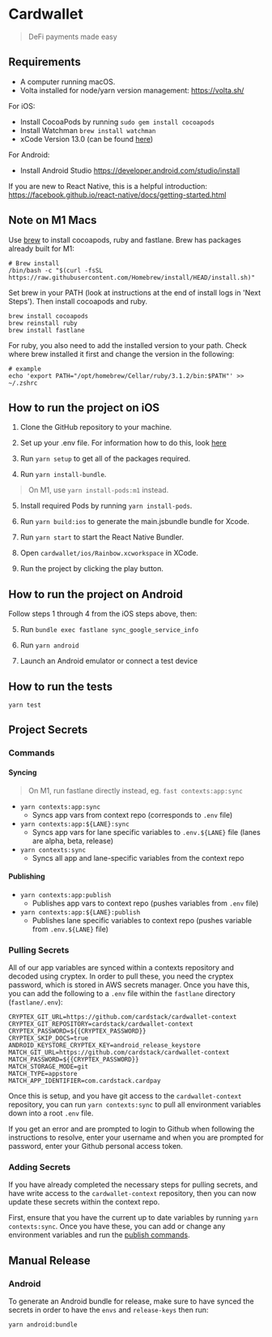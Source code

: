 # Cardwallet

> DeFi payments made easy

## Requirements

- A computer running macOS.
- Volta installed for node/yarn version management: https://volta.sh/

For iOS:

- Install CocoaPods by running `sudo gem install cocoapods`
- Install Watchman `brew install watchman`
- xCode Version 13.0 (can be found [here](https://developer.apple.com/download/all/?q=xcode))

For Android:

- Install Android Studio https://developer.android.com/studio/install

If you are new to React Native, this is a helpful introduction: https://facebook.github.io/react-native/docs/getting-started.html

## Note on M1 Macs

Use [brew](brew.sh) to install cocoapods, ruby and fastlane. Brew has packages already built for M1:

```
# Brew install
/bin/bash -c "$(curl -fsSL https://raw.githubusercontent.com/Homebrew/install/HEAD/install.sh)"
```

Set brew in your PATH (look at instructions at the end of install logs in 'Next Steps'). Then install cocoapods and ruby.

```
brew install cocoapods
brew reinstall ruby
brew install fastlane
```

For ruby, you also need to add the installed version to your path. Check where brew installed it first and change the version in the following:

```
# example
echo 'export PATH="/opt/homebrew/Cellar/ruby/3.1.2/bin:$PATH"' >> ~/.zshrc
```

## How to run the project on iOS

1. Clone the GitHub repository to your machine.

2. Set up your .env file. For information how to do this, look [here](#project-secrets)

3. Run `yarn setup` to get all of the packages required.

4. Run `yarn install-bundle`.

> On M1, use `yarn install-pods:m1` instead.

5. Install required Pods by running `yarn install-pods`.

6. Run `yarn build:ios` to generate the main.jsbundle bundle for Xcode.

7. Run `yarn start` to start the React Native Bundler.

8. Open `cardwallet/ios/Rainbow.xcworkspace` in XCode.

9. Run the project by clicking the play button.

## How to run the project on Android

Follow steps 1 through 4 from the iOS steps above, then:

5. Run `bundle exec fastlane sync_google_service_info`

6. Run `yarn android`

7. Launch an Android emulator or connect a test device

## How to run the tests

`yarn test`

## Project Secrets

### Commands

#### Syncing

> On M1, run fastlane directly instead, eg. `fast contexts:app:sync`

- `yarn contexts:app:sync`
  - Syncs app vars from context repo (corresponds to `.env` file)
- `yarn contexts:app:${LANE}:sync`
  - Syncs app vars for lane specific variables to `.env.${LANE}` file (lanes are alpha, beta, release)
- `yarn contexts:sync`
  - Syncs all app and lane-specific variables from the context repo

#### Publishing

- `yarn contexts:app:publish`
  - Publishes app vars to context repo (pushes variables from `.env` file)
- `yarn contexts:app:${LANE}:publish`
  - Publishes lane specific variables to context repo (pushes variable from `.env.${LANE}` file)

### Pulling Secrets

All of our app variables are synced within a contexts repository and decoded using cryptex. In order to pull these, you need the cryptex password, which is stored in AWS secrets manager. Once you have this, you can add the following to a `.env` file within the `fastlane` directory (`fastlane/.env`):

```
CRYPTEX_GIT_URL=https://github.com/cardstack/cardwallet-context
CRYPTEX_GIT_REPOSITORY=cardstack/cardwallet-context
CRYPTEX_PASSWORD=${{CRYPTEX_PASSWORD}}
CRYPTEX_SKIP_DOCS=true
ANDROID_KEYSTORE_CRYPTEX_KEY=android_release_keystore
MATCH_GIT_URL=https://github.com/cardstack/cardwallet-context
MATCH_PASSWORD=${{CRYPTEX_PASSWORD}}
MATCH_STORAGE_MODE=git
MATCH_TYPE=appstore
MATCH_APP_IDENTIFIER=com.cardstack.cardpay
```

Once this is setup, and you have git access to the `cardwallet-context` repository, you can run `yarn contexts:sync` to pull all environment variables down into a root `.env` file.

If you get an error and are prompted to login to Github when following the instructions to resolve, enter your username and when you are prompted for password, enter your Github personal access token.

### Adding Secrets

If you have already completed the necessary steps for pulling secrets, and have write access to the `cardwallet-context` repository, then you can now update these secrets within the context repo.

First, ensure that you have the current up to date variables by running `yarn contexts:sync`. Once you have these, you can add or change any environment variables and run the [publish commands](#publishing).

## Manual Release

### Android

To generate an Android bundle for release, make sure to have synced the secrets in order to have the `envs` and `release-keys` then run:

`yarn android:bundle`
